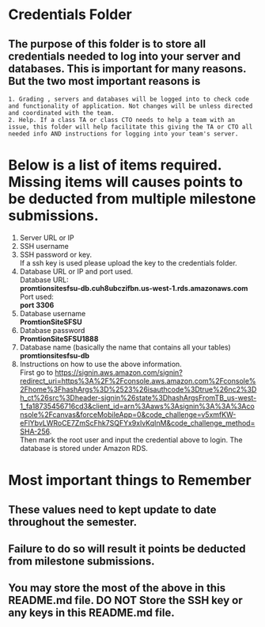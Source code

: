 # Credentials Folder

## The purpose of this folder is to store all credentials needed to log into your server and databases. This is important for many reasons. But the two most important reasons is
    1. Grading , servers and databases will be logged into to check code and functionality of application. Not changes will be unless directed and coordinated with the team.
    2. Help. If a class TA or class CTO needs to help a team with an issue, this folder will help facilitate this giving the TA or CTO all needed info AND instructions for logging into your team's server. 


# Below is a list of items required. Missing items will causes points to be deducted from multiple milestone submissions.

1. Server URL or IP
2. SSH username
3. SSH password or key.
    <br> If a ssh key is used please upload the key to the credentials folder.
4. Database URL or IP and port used. 
<br>Database URL: <br>
<strong> promtionsitesfsu-db.cuh8ubczifbn.us-west-1.rds.amazonaws.com </strong>
<br>Port used: <br>
<strong>port 3306</strong>
5. Database username<br>
<strong>PromtionSiteSFSU</strong><br>
6. Database password<br>
<strong>PromtionSiteSFSU1888</strong><br>
7. Database name (basically the name that contains all your tables)<br>
<strong>promtionsitesfsu-db</strong><br>
8. Instructions on how to use the above information.<br>
First go to https://signin.aws.amazon.com/signin?redirect_uri=https%3A%2F%2Fconsole.aws.amazon.com%2Fconsole%2Fhome%3FhashArgs%3D%2523%26isauthcode%3Dtrue%26nc2%3Dh_ct%26src%3Dheader-signin%26state%3DhashArgsFromTB_us-west-1_fa18735456716cd3&client_id=arn%3Aaws%3Asignin%3A%3A%3Aconsole%2Fcanvas&forceMobileApp=0&code_challenge=v5xmfKW-eFlYbvLWRoCE7ZmScFhk7SQFYx9xlvKqInM&code_challenge_method=SHA-256. 
<br>Then mark the root user and input the credential above to login. The database is stored under Amazon RDS. 

# Most important things to Remember
## These values need to kept update to date throughout the semester. <br>
## <strong>Failure to do so will result it points be deducted from milestone submissions.</strong><br>
## You may store the most of the above in this README.md file. DO NOT Store the SSH key or any keys in this README.md file.
